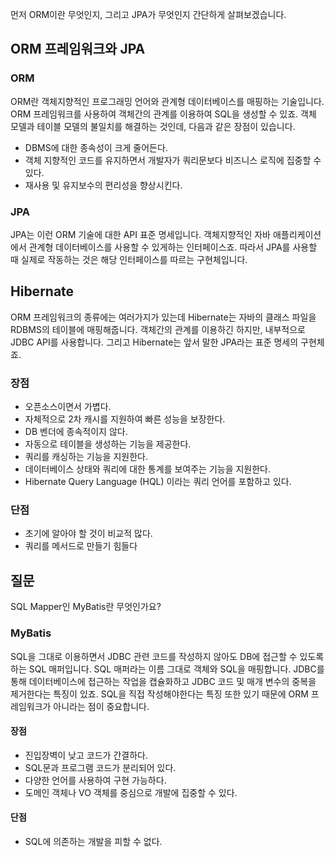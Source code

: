 먼저 ORM이란 무엇인지, 그리고 JPA가 무엇인지 간단하게 살펴보겠습니다.

## ORM 프레임워크와 JPA

### ORM

ORM란 객체지향적인 프로그래밍 언어와 관계형 데이터베이스를 매핑하는 기술입니다. ORM 프레임워크를 사용하여 객체간의 관계를 이용하여 SQL을 생성할 수 있죠. 객체 모델과 테이블 모델의 불일치를 해결하는 것인데, 다음과 같은 장점이 있습니다.

-   DBMS에 대한 종속성이 크게 줄어든다.
-   객체 지향적인 코드를 유지하면서 개발자가 쿼리문보다 비즈니스 로직에 집중할 수 있다.
-   재사용 및 유지보수의 편리성을 향상시킨다.

### JPA

JPA는 이런 ORM 기술에 대한 API 표준 명세입니다. 객체지향적인 자바 애플리케이션에서 관계형 데이터베이스를 사용할 수 있게하는 인터페이스죠. 따라서 JPA를 사용할 때 실제로 작동하는 것은 해당 인터페이스를 따르는 구현체입니다.

## Hibernate

ORM 프레임워크의 종류에는 여러가지가 있는데 Hibernate는 자바의 클래스 파일을 RDBMS의 테이블에 매핑해줍니다. 객체간의 관계를 이용하긴 하지만, 내부적으로 JDBC API를 사용합니다. 그리고 Hibernate는 앞서 말한 JPA라는 표준 명세의 구현체죠.

### 장점
* 오픈소스이면서 가볍다.
* 자체적으로 2차 캐시를 지원하여 빠른 성능을 보장한다.
* DB 벤더에 종속적이지 않다.
* 자동으로 테이블을 생성하는 기능을 제공한다.
* 쿼리를 캐싱하는 기능을 지원한다.
* 데이터베이스 상태와 쿼리에 대한 통계를 보여주는 기능을 지원한다.
* Hibernate Query Language (HQL) 이라는 쿼리 언어를 포함하고 있다.

### 단점
* 초기에 알아야 할 것이 비교적 많다.
* 쿼리를 메서드로 만들기 힘들다

## 질문
SQL Mapper인 MyBatis란 무엇인가요?

### MyBatis
SQL을 그대로 이용하면서 JDBC 관련 코드를 작성하지 않아도 DB에 접근할 수 있도록 하는 SQL 매퍼입니다. SQL 매퍼라는 이름 그대로 객체와 SQL을 매핑합니다. JDBC를 통해 데이터베이스에 접근하는 작업을 캡슐화하고 JDBC 코드 및 매개 변수의 중복을 제거한다는 특징이 있죠. SQL을 직접 작성해야한다는 특징 또한 있기 때문에 ORM 프레임워크가 아니라는 점이 중요합니다.

#### 장점
* 진입장벽이 낮고 코드가 간결하다.
* SQL문과 프로그램 코드가 분리되어 있다.
* 다양한 언어를 사용하여 구현 가능하다.
* 도메인 객체나 VO 객체를 중심으로 개발에 집중할 수 있다.

#### 단점
* SQL에 의존하는 개발을 피할 수 없다.
